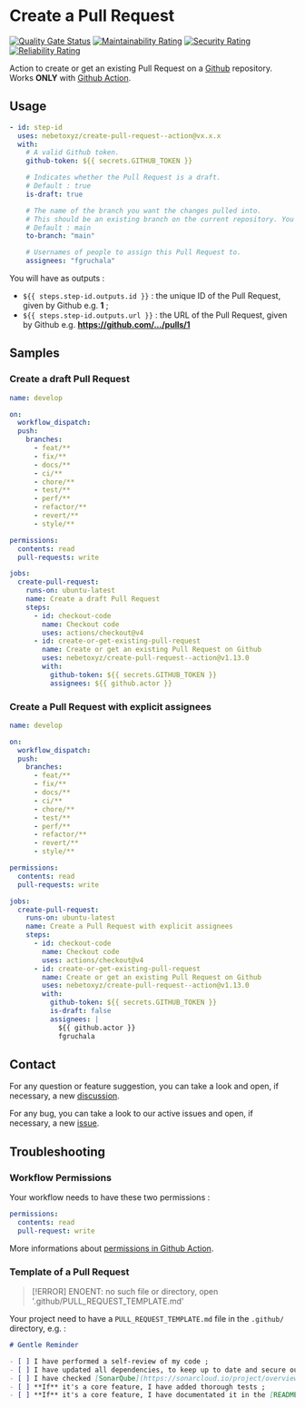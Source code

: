 # Create a Pull Request

[![Quality Gate Status](https://sonarcloud.io/api/project_badges/measure?project=nebetoxyz_create-pull-request-action&metric=alert_status&token=ee9d6a8a5da118704f7c19f7865b50ede069cc5e)](https://sonarcloud.io/summary/new_code?id=nebetoxyz_create-pull-request-action)
[![Maintainability Rating](https://sonarcloud.io/api/project_badges/measure?project=nebetoxyz_create-pull-request-action&metric=sqale_rating&token=ee9d6a8a5da118704f7c19f7865b50ede069cc5e)](https://sonarcloud.io/summary/new_code?id=nebetoxyz_create-pull-request-action)
[![Security Rating](https://sonarcloud.io/api/project_badges/measure?project=nebetoxyz_create-pull-request-action&metric=security_rating&token=ee9d6a8a5da118704f7c19f7865b50ede069cc5e)](https://sonarcloud.io/summary/new_code?id=nebetoxyz_create-pull-request-action)
[![Reliability Rating](https://sonarcloud.io/api/project_badges/measure?project=nebetoxyz_create-pull-request-action&metric=reliability_rating&token=ee9d6a8a5da118704f7c19f7865b50ede069cc5e)](https://sonarcloud.io/summary/new_code?id=nebetoxyz_create-pull-request-action)

Action to create or get an existing Pull Request on a [Github](https://github.com) repository.
Works **ONLY** with [Github Action](https://github.com/features/actions).

## Usage

```yaml
- id: step-id
  uses: nebetoxyz/create-pull-request--action@vx.x.x
  with:
    # A valid Github token.
    github-token: ${{ secrets.GITHUB_TOKEN }}

    # Indicates whether the Pull Request is a draft.
    # Default : true
    is-draft: true

    # The name of the branch you want the changes pulled into.
    # This should be an existing branch on the current repository. You cannot submit a Pull Request to one repository that requests a merge to a base of another repository.
    # Default : main
    to-branch: "main"

    # Usernames of people to assign this Pull Request to.
    assignees: "fgruchala"
```

You will have as outputs :

- `${{ steps.step-id.outputs.id }}` : the unique ID of the Pull Request, given by Github e.g. **1** ;
- `${{ steps.step-id.outputs.url }}` : the URL of the Pull Request, given by Github e.g. **https://github.com/.../pulls/1**

## Samples

### Create a draft Pull Request

```yaml
name: develop

on:
  workflow_dispatch:
  push:
    branches:
      - feat/**
      - fix/**
      - docs/**
      - ci/**
      - chore/**
      - test/**
      - perf/**
      - refactor/**
      - revert/**
      - style/**

permissions:
  contents: read
  pull-requests: write

jobs:
  create-pull-request:
    runs-on: ubuntu-latest
    name: Create a draft Pull Request
    steps:
      - id: checkout-code
        name: Checkout code
        uses: actions/checkout@v4
      - id: create-or-get-existing-pull-request
        name: Create or get an existing Pull Request on Github
        uses: nebetoxyz/create-pull-request--action@v1.13.0
        with:
          github-token: ${{ secrets.GITHUB_TOKEN }}
          assignees: ${{ github.actor }}
```

### Create a Pull Request with explicit assignees

```yaml
name: develop

on:
  workflow_dispatch:
  push:
    branches:
      - feat/**
      - fix/**
      - docs/**
      - ci/**
      - chore/**
      - test/**
      - perf/**
      - refactor/**
      - revert/**
      - style/**

permissions:
  contents: read
  pull-requests: write

jobs:
  create-pull-request:
    runs-on: ubuntu-latest
    name: Create a Pull Request with explicit assignees
    steps:
      - id: checkout-code
        name: Checkout code
        uses: actions/checkout@v4
      - id: create-or-get-existing-pull-request
        name: Create or get an existing Pull Request on Github
        uses: nebetoxyz/create-pull-request--action@v1.13.0
        with:
          github-token: ${{ secrets.GITHUB_TOKEN }}
          is-draft: false
          assignees: |
            ${{ github.actor }}
            fgruchala
```

## Contact

For any question or feature suggestion, you can take a look and open, if necessary, a new [discussion](https://github.com/nebetoxyz/create-pull-request--action/discussions).

For any bug, you can take a look to our active issues and open, if necessary, a new [issue](https://github.com/nebetoxyz/create-pull-request--action/issues).

## Troubleshooting

### Workflow Permissions

Your workflow needs to have these two permissions :

```yaml
permissions:
  contents: read
  pull-request: write
```

More informations about [permissions in Github Action](https://docs.github.com/en/actions/writing-workflows/choosing-what-your-workflow-does/controlling-permissions-for-github_token).

### Template of a Pull Request

> [!ERROR]
> ENOENT: no such file or directory, open '.github/PULL_REQUEST_TEMPLATE.md'

Your project need to have a `PULL_REQUEST_TEMPLATE.md` file in the `.github/` directory, e.g. :

```markdown
# Gentle Reminder

- [ ] I have performed a self-review of my code ;
- [ ] I have updated all dependencies, to keep up to date and secure our product ;
- [ ] I have checked [SonarQube](https://sonarcloud.io/project/overview?id=nebetoxyz_create-pull-request-action) ;
- [ ] **If** it's a core feature, I have added thorough tests ;
- [ ] **If** it's a core feature, I have documentated it in the [README.md](../README.md).
```
